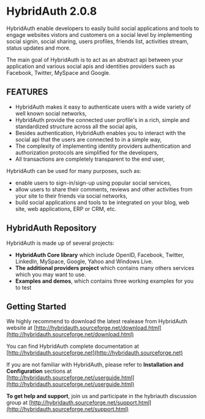 # HybridAuth 2.0.8

HybridAuth enable developers to easily build social applications and tools 
to engage websites vistors and customers on a social level by implementing 
social signin, social sharing, users profiles, friends list, activities 
stream, status updates and more. 

The main goal of HybridAuth is to act as an abstract api between your application
and various social apis and identities providers such as Facebook, Twitter, 
MySpace and Google.

## FEATURES 

- HybridAuth makes it easy to authenticate users with a wide variety of 
  well known social networks,
- HybridAuth provide the connected user profile's in a rich, simple and 
  standardized structure across all the social apis,
- Besides authentication, HybridAuth enables you to interact with the 
  social api that the users are connected to in a simple way,
- The complexity of implementing identity providers authentication and 
  authorization protocols are simplified for the developers,
- All transactions are completely transparent to the end user,

HybridAuth can be used for many purposes, such as: 

- enable users to sign-in/sign-up using popular social services,
- allow users to share their comments, reviews and other activities from
  your site to their friends via social networks,
- build social applications and tools to be integrated on your blog, web
  site, web applications, ERP or CRM, etc.

## HybridAuth Repository

HybridAuth is made up of several projects:

- **HybridAuth Core library** which include OpenID, Facebook, Twitter, LinkedIn,
  MySpace, Google, Yahoo and Windows Live.
- **The additional providers project** which contains many others services
  which you may want to use.
- **Examples and demos**, which contains three working examples for you to test

## Getting Started

We highly recommend to download the latest realease from HybridAuth website
at [http://hybridauth.sourceforge.net/download.html](http://hybridauth.sourceforge.net/download.html) 

You can find HybridAuth complete documentation 
at [http://hybridauth.sourceforge.net](http://hybridauth.sourceforge.net)

If you are not familiar with HybridAuth, please refer to **Installation and Configuration** sections
at [http://hybridauth.sourceforge.net/userguide.html](http://hybridauth.sourceforge.net/userguide.html)

**To get help and support**, join us and participate in the hybriauth discussion group
at [http://hybridauth.sourceforge.net/support.html](http://hybridauth.sourceforge.net/support.html)
